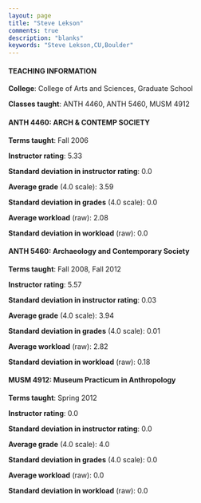 ```yaml
---
layout: page
title: "Steve Lekson" 
comments: true
description: "blanks"
keywords: "Steve Lekson,CU,Boulder"
---
```

<head>
<script src="https://ajax.googleapis.com/ajax/libs/jquery/2.1.3/jquery.min.js"></script>
<script src="https://dl.dropboxusercontent.com/s/pc42nxpaw1ea4o9/highcharts.js?dl=0"></script>
<!-- <script src="../assets/js/highcharts.js"></script> -->
<style type="text/css">@font-face {
	font-family: "Bebas Neue";
	src: url(https://www.filehosting.org/file/details/544349/BebasNeue Regular.otf) format("opentype");
	}
	h1.Bebas { 
		font-family: "Bebas Neue", Verdana, Tahoma;
	}
</style>
</head>
	   
#### TEACHING INFORMATION

**College**: College of Arts and Sciences, Graduate School

**Classes taught**: ANTH 4460, ANTH 5460, MUSM 4912

#### ANTH 4460: ARCH & CONTEMP SOCIETY

**Terms taught**: Fall 2006

**Instructor rating**: 5.33

**Standard deviation in instructor rating**: 0.0

**Average grade** (4.0 scale): 3.59

**Standard deviation in grades** (4.0 scale): 0.0

**Average workload** (raw): 2.08

**Standard deviation in workload** (raw): 0.0

#### ANTH 5460: Archaeology and Contemporary Society

**Terms taught**: Fall 2008, Fall 2012

**Instructor rating**: 5.57

**Standard deviation in instructor rating**: 0.03

**Average grade** (4.0 scale): 3.94

**Standard deviation in grades** (4.0 scale): 0.01

**Average workload** (raw): 2.82

**Standard deviation in workload** (raw): 0.18

#### MUSM 4912: Museum Practicum in Anthropology

**Terms taught**: Spring 2012

**Instructor rating**: 0.0

**Standard deviation in instructor rating**: 0.0

**Average grade** (4.0 scale): 4.0

**Standard deviation in grades** (4.0 scale): 0.0

**Average workload** (raw): 0.0

**Standard deviation in workload** (raw): 0.0

